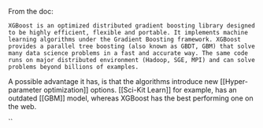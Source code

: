 From the doc:
```
XGBoost is an optimized distributed gradient boosting library designed to be highly efficient, flexible and portable. It implements machine learning algorithms under the Gradient Boosting framework. XGBoost provides a parallel tree boosting (also known as GBDT, GBM) that solve many data science problems in a fast and accurate way. The same code runs on major distributed environment (Hadoop, SGE, MPI) and can solve problems beyond billions of examples.
```

A possible advantage it has, is that the algorithms introduce new [[Hyper-parameter optimization]] options. [[Sci-Kit Learn]] for example, has an outdated [[GBM]] model, whereas XGBoost has the best performing one on the web.



``